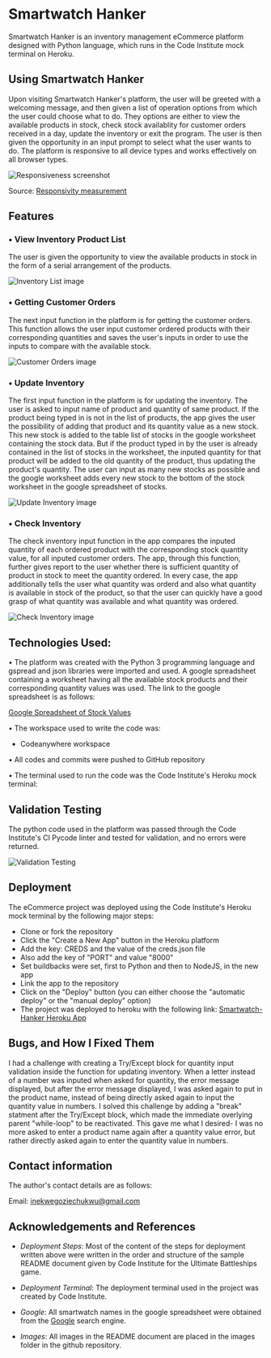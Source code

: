 # Smartwatch Hanker

Smartwatch Hanker is an inventory management eCommerce platform designed with Python language, which runs in the Code Institute mock terminal on Heroku.

## Using Smartwatch Hanker

Upon visiting Smartwatch Hanker's platform, the user will be greeted with a welcoming message, and then given a list of operation options from which the user could choose what to do. They options are either to view the available products in stock, check stock availablity for customer orders received in a day, update the inventory or exit the program. The user is then given the opportunity in an input prompt to select what the user wants to do. The platform is responsive to all device types and works effectively on all browser types.

<img src="./images/responsiveness.PNG" alt="Responsiveness screenshot">
 
Source: [Responsivity measurement](https://ui.dev/amiresponsive?url=https://smartwatch-hanker-d850ba2552c2.herokuapp.com/)

## Features


### • View Inventory Product List

The user is given the opportunity to view the available products in stock in the form of a serial arrangement of the products.

<img src="./images/inventory-list.PNG" alt="Inventory List image">


### • Getting Customer Orders

The next input function in the platform is for getting the customer orders. This function allows the user input customer ordered products with their corresponding quantities and saves the user's inputs in order to use the inputs to compare with the available stock.

<img src="./images/customer-orders.PNG" alt="Customer Orders image">


### • Update Inventory

The first input function in the platform is for updating the inventory. The user is asked to input name of product and quantity of same product. If the product being typed in is not in the list of products, the app gives the user the possibility of adding that product and its quantity value as a new stock. This new stock is added to the table list of stocks in the google worksheet containing the stock data. But if the product typed in by the user is already contained in the list of stocks in the worksheet, the inputed quantity for that product will be added to the old quantity of the product, thus updating the product's quantity. The user can input as many new stocks as possible and the google worksheet adds every new stock to the bottom of the stock worksheet in the google spreadsheet of stocks.

<img src="./images/update-inventory.PNG" alt="Update Inventory image">


### • Check Inventory

The check inventory input function in the app compares the inputed quantity of each ordered product with the corresponding stock quantity value, for all inputed customer orders. The app, through this function, further gives report to the user whether there is sufficient quantity of product in stock to meet the quantity ordered. In every case, the app additionally tells the user what quantity was orderd and also what quantity is available in stock of the product, so that the user can quickly have a good grasp of what quantity was available and what quantity was ordered.

<img src="./images/check-inventory.PNG" alt="Check Inventory image">


## Technologies Used:

• The platform was created with the Python 3 programming language and gspread and json libraries were imported and used. A google spreadsheet containing a worksheet having all the available stock products and their corresponding quantity values was used. The link to the google spreadsheet is as follows:

[Google Spreadsheet of Stock Values](https://docs.google.com/spreadsheets/d/1g8xChW8Bc8L3gRskRAvlpJbzW4Tld_9Tezh3JE8Ubd8/edit?usp=sharing)

• The workspace used to write the code was:

- Codeanywhere workspace

• All codes and commits were pushed to GitHub repository

• The terminal used to run the code was the Code Institute's Heroku mock terminal:

## Validation Testing

The python code used in the platform was passed through the Code Institute's CI Pycode linter and tested for validation, and no errors were returned.

<img src="./images/validation-testing.PNG" alt="Validation Testing">


## Deployment

The eCommerce project was deployed using the Code Institute's Heroku mock terminal by the following major steps:

- Clone or fork the repository
- Click the "Create a New App" button in the Heroku platform
- Add the key: CREDS and the value of the creds.json file
- Also add the key of "PORT" and value "8000"
- Set buildbacks were set, first to Python and then to NodeJS, in the new app
- Link the app to the repository
- Click on the "Deploy" button (you can either choose the "automatic deploy" or the "manual deploy" option)
- The project was deployed to heroku with the following link: [Smartwatch-Hanker Heroku App](https://smartwatch-hanker-d850ba2552c2.herokuapp.com/)


## Bugs, and How I Fixed Them

I had a challenge with creating a Try/Except block for quantity input validation inside the function for updating inventory. When a letter instead of a number was inputed when asked for quantity, the error message displayed, but after the error message displayed, I was asked again to put in the product name, instead of being directly asked again to input the quantity value in numbers. I solved this challenge by adding a "break" statment after the Try/Except block, which made the immediate overlying parent "while-loop" to be reactivated. This gave me what I desired- I was no more asked to enter a product name again after a quantity value error, but rather directly asked again to enter the quantity value in numbers.


## Contact information

The author's contact details are as follows:

Email: inekwegoziechukwu@gmail.com

## Acknowledgements and References

- _Deployment Steps_: Most of the content of the steps for deployment written above were written in the order and structure of the sample README document given by Code Institute for the Ultimate Battleships game.

- _Deployment Terminal_: The deployment terminal used in the project was created by Code Institute.

- _Google_: All smartwatch names in the google spreadsheet were obtained from the [Google](google.com) search engine.

- _Images_: All images in the README document are placed in the images folder in the github repository.
